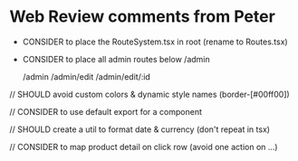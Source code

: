 # Web Review comments from Peter

- CONSIDER to place the RouteSystem.tsx in root (rename to Routes.tsx)
- CONSIDER to place all admin routes below /admin

   /admin
   /admin/edit
   /admin/edit/:id

// SHOULD avoid custom colors & dynamic style names (border-[#00ff00])

// CONSIDER to use default export for a component

// SHOULD create a util to format date & currency (don't repeat in tsx)

// CONSIDER to map product detail on click row (avoid one action on ...)